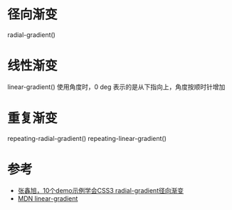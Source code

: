 # 径向渐变
radial-gradient()

# 线性渐变
linear-gradient()
使用角度时，0 deg 表示的是从下指向上，角度按顺时针增加

# 重复渐变
repeating-radial-gradient()
repeating-linear-gradient()

# 参考
- [张鑫旭，10个demo示例学会CSS3 radial-gradient径向渐变](https://www.zhangxinxu.com/wordpress/2017/11/css3-radial-gradient-syntax-example/)
- [MDN linear-gradient](https://developer.mozilla.org/zh-CN/docs/Web/CSS/linear-gradient)